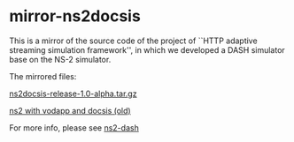 mirror-ns2docsis
================

This is a mirror of the source code of the project of ``HTTP adaptive streaming simulation framework'',
in which we developed a DASH simulator base on the NS-2 simulator.

The mirrored files:

[ns2docsis-release-1.0-alpha.tar.gz](http://netlab.cs.clemson.edu/ns2docsis-release-1.0-alpha.tar.gz)

[ns2 with vodapp and docsis (old)](https://people.cs.clemson.edu/~jmarty/courses/ns2Stuff/)

For more info, please see [ns2-dash](http://github.com/yhfudev/ns2-dash.git)


